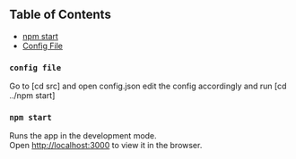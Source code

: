 
## Table of Contents


  - [npm start](#npm-start)
  - [Config File](#config-file)

### `config file`

Go to [cd src] and open config.json
edit the config accordingly and run [cd ../npm start]

### `npm start`

Runs the app in the development mode.<br>
Open [http://localhost:3000](http://localhost:3000) to view it in the browser.
